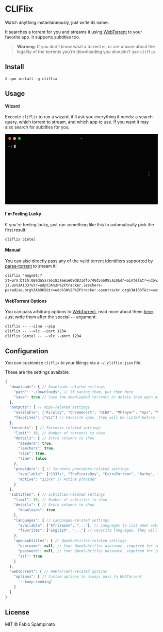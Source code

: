 # CLIFlix

Watch anything instantaneously, just write its name.

It searches a torrent for you and streams it using [WebTorrent](https://github.com/fabiospampinato/webtorrent-cli/tree/iina-pip) to your favorite app. It supports subtitles too.

> **Warning**: If you don't know what a torrent is, or are unsure about the legality of the torrents you're downloading you shouldn't use `cliflix`.

## Install

```shell
$ npm install -g cliflix
```

## Usage

#### Wizard

Execute `cliflix` to run a wizard, it'll ask you everything it needs: a search query, which torrent to stream, and which app to use. If you want it may also search for subtitles for you.

<p align="center">
  <img src="resources/wizard.gif" width="631" alt="Wizard">
</p>

#### I'm Feeling Lucky

If you're feeling lucky, just run something like this to automatically pick the first result:

```shell
cliflix Sintel
```

#### Manual

You can also directly pass any of the valid torrent identifiers supported by [parse-torrent](https://github.com/webtorrent/parse-torrent) to stream it:

```shell
cliflix "magnet:?xt=urn:btih:08ada5a7a6183aae1e09d831df6748d566095a10&dn=Sintel&tr=udp%3A%2F%2Fexplodie.org%3A6969&tr=udp%3A%2F%2Ftracker.coppersurfer.tk%3A6969&tr=udp%3A%2F%2Ftracker.empire-js.us%3A1337&tr=udp%3A%2F%2Ftracker.leechers-paradise.org%3A6969&tr=udp%3A%2F%2Ftracker.opentrackr.org%3A1337&tr=wss%3A%2F%2Ftracker.btorrent.xyz&tr=wss%3A%2F%2Ftracker.fastcast.nz&tr=wss%3A%2F%2Ftracker.openwebtorrent.com&ws=https%3A%2F%2Fwebtorrent.io%2Ftorrents%2F&xs=https%3A%2F%2Fwebtorrent.io%2Ftorrents%2Fsintel.torrent"
```

#### WebTorrent Options

You can pass arbitrary options to [WebTorrent](https://github.com/fabiospampinato/webtorrent-cli/tree/iina-pip), read more about them [here](https://github.com/fabiospampinato/webtorrent-cli/tree/iina-pip). Just write them after the special `--` argument:

```shell
cliflix -- --iina --pip
cliflix -- --vlc --port 1234
cliflix Sintel -- --vlc --port 1234
```

## Configuration

You can customize `cliflix` to your likings via a `~/.cliflix.json` file.

These are the settings available:

```js
{
  "downloads": { // Downloads-related settings
    "path": "~/Downloads", // If saving them, put them here
    "save": true // Save the downloaded torrents or delete them upon exit
  },
  "outputs": { // Apps-related settings
    "available": ["Airplay", "Chromecast", "DLNA", "MPlayer", "mpv", "VLC", "IINA", "XBMC"], // Apps to list when asking for the app
    "favorites": ["VLC"] // Favorite apps, they will be listed before the others
  },
  "torrents": { // Torrents-related settings
    "limit": 30, // Number of torrents to show
    "details": { // Extra columns to show
      "seeders": true,
      "leechers": true,
      "size": true,
      "time": false
    },
    "providers": { // Torrents providers-related settings
      "available": ["1337x", "ThePirateBay", "ExtraTorrent", "Rarbg", "Torrent9", "KickassTorrents", "TorrentProject", "Torrentz2"], // Providers to list if none is active
      "active": "1337x" // Active provider
    }
  },
  "subtitles": { // Subtitles-related settings
    "limit": 30, // Number of subtitles to show
    "details": { // Extra columns to show
      "downloads": true
    },
    "languages": { // Languages-related settings
      "available": ["Afrikaans", "..."], // Languages to list when asking for the subtitles' language
      "favorites": ["English", "..."] // Favorite languages, they will be listed before the others
    },
    "opensubtitles": { // OpenSubtitles-related settings
      "username": null, // Your OpenSubtitles username, required for increasing your IP quota
      "password": null, // Your OpenSubtitles password, required for increasing your IP quota
      "ssl": true
    }
  },
  "webtorrent": { // WebTorrent-related options
    "options": [ // Custom options to always pass to WebTorrent
      '--keep-seeding'
    ]
  }
}
```

## License

MIT © Fabio Spampinato
